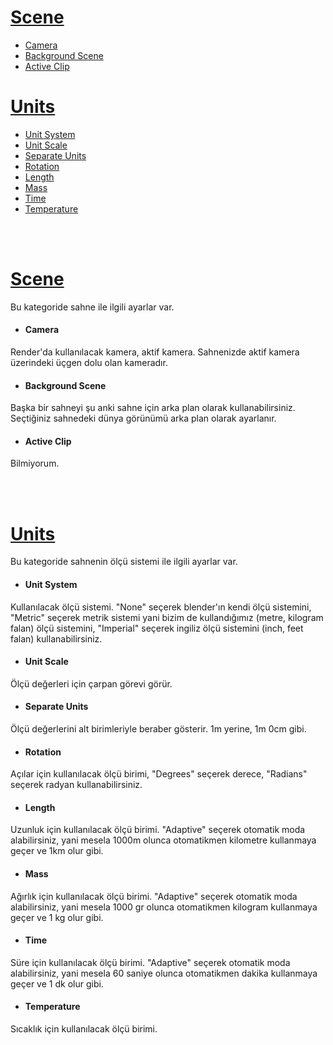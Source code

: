 # [Scene](#scene-1)
* [Camera](#camera)
* [Background Scene](#background-scene)
* [Active Clip](#active-clip)

# [Units](#units-1)
* [Unit System](#unit-system)
* [Unit Scale](#unit-scale)
* [Separate Units](#separate-units)
* [Rotation](#rotation)
* [Length](#length)
* [Mass](#mass)
* [Time](#time)
* [Temperature](#temperature)



<br>
<br>


# [Scene](https://docs.blender.org/manual/en/3.6/scene_layout/scene/properties.html#scene)
Bu kategoride sahne ile ilgili ayarlar var.


* #### Camera
Render'da kullanılacak kamera, aktif kamera. Sahnenizde aktif kamera üzerindeki üçgen dolu olan kameradır.

* #### Background Scene
Başka bir sahneyi şu anki sahne için arka plan olarak kullanabilirsiniz. Seçtiğiniz sahnedeki dünya görünümü arka plan olarak ayarlanır.

* #### Active Clip
Bilmiyorum.


<br>
<br>


# [Units](https://docs.blender.org/manual/en/3.6/scene_layout/scene/properties.html#units)
Bu kategoride sahnenin ölçü sistemi ile ilgili ayarlar var.


* #### Unit System
Kullanılacak ölçü sistemi. "None" seçerek blender'ın kendi ölçü sistemini, "Metric" seçerek metrik sistemi yani bizim de kullandığımız (metre, kilogram falan) ölçü sistemini, "Imperial" seçerek ingiliz ölçü sistemini (inch, feet falan) kullanabilirsiniz.

* #### Unit Scale
Ölçü değerleri için çarpan görevi görür.

* #### Separate Units
Ölçü değerlerini alt birimleriyle beraber gösterir. 1m yerine, 1m 0cm gibi.

* #### Rotation
Açılar için kullanılacak ölçü birimi, "Degrees" seçerek derece, "Radians" seçerek radyan kullanabilirsiniz.

* #### Length
Uzunluk için kullanılacak ölçü birimi. "Adaptive" seçerek otomatik moda alabilirsiniz, yani mesela 1000m olunca otomatikmen kilometre kullanmaya geçer ve 1km olur gibi.

* #### Mass
Ağırlık için kullanılacak ölçü birimi. "Adaptive" seçerek otomatik moda alabilirsiniz, yani mesela 1000 gr olunca otomatikmen kilogram kullanmaya geçer ve 1 kg olur gibi.

* #### Time
Süre için kullanılacak ölçü birimi. "Adaptive" seçerek otomatik moda alabilirsiniz, yani mesela 60 saniye olunca otomatikmen dakika kullanmaya geçer ve 1 dk olur gibi.

* #### Temperature
Sıcaklık için kullanılacak ölçü birimi.




